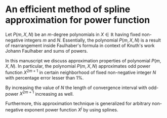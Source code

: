 # An efficient method of spline approximation for power function

Let $P(m, X, N)$ be an $m$-degree polynomials in $X\in\mathbb{R}$
having fixed non-negative integers $m$ and $N$.
Essentially, the polynomial $P(m, X, N)$ is a result of rearrangement inside Faulhaber's formula
in context of Knuth's work Johann Faulhaber and sums of powers.

In this manuscript we discuss approximation properties of polynomial $P(m,X,N)$.
In particular, the polynomial $P(m,X,N)$ approximates odd power function $X^{2m+1}$ in certain neighborhood
of fixed non-negative integer $N$ with percentage error lesser than $1\%$.

By increasing the value of $N$ the length of convergence interval with odd-power $X^{2m+1}$ increasing as well.

Furthermore, this approximation technique is generalized for arbitrary non-negative exponent power function $X^j$
by using splines.
